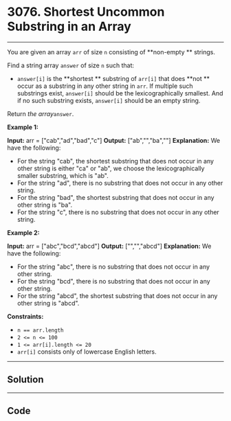 # 3076. Shortest Uncommon Substring in an Array

---

You are given an array `arr` of size `n` consisting of **non-empty ** strings.

Find a string array `answer` of size `n` such that:

  * `answer[i]` is the **shortest ** substring of `arr[i]` that does **not ** occur as a substring in any other string in `arr`. If multiple such substrings exist, `answer[i]` should be the lexicographically smallest. And if no such substring exists, `answer[i]` should be an empty string.



Return _the array_`answer`.

 

**Example 1:**


**Input:** arr = ["cab","ad","bad","c"]
**Output:** ["ab","","ba",""]
**Explanation:** We have the following:
- For the string "cab", the shortest substring that does not occur in any other string is either "ca" or "ab", we choose the lexicographically smaller substring, which is "ab".
- For the string "ad", there is no substring that does not occur in any other string.
- For the string "bad", the shortest substring that does not occur in any other string is "ba".
- For the string "c", there is no substring that does not occur in any other string.


**Example 2:**


**Input:** arr = ["abc","bcd","abcd"]
**Output:** ["","","abcd"]
**Explanation:** We have the following:
- For the string "abc", there is no substring that does not occur in any other string.
- For the string "bcd", there is no substring that does not occur in any other string.
- For the string "abcd", the shortest substring that does not occur in any other string is "abcd".


 

**Constraints:**

  * `n == arr.length`
  * `2 <= n <= 100`
  * `1 <= arr[i].length <= 20`
  * `arr[i]` consists only of lowercase English letters.

---

## Solution



---

## Code
```python


```